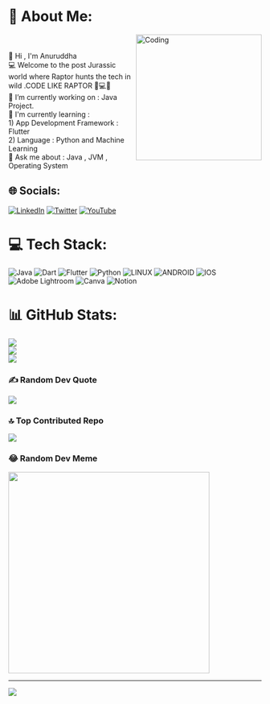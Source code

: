# 💫 About Me:
<img align="right" alt="Coding" width="250" src="https://gifdb.com/images/high/animated-man-computer-coding-nae6mec378lsg1i3.gif"><br><br>👋 Hi , I'm Anuruddha<br>💻 Welcome to the post Jurassic world where Raptor hunts the tech in wild .CODE LIKE RAPTOR 🦖💻🔥<br>🔭 I’m currently working on : Java Project.<br>🌱 I'm currently learning : <br>1) App Development Framework : Flutter<br>       2) Language : Python and Machine Learning <br>💬 Ask me about : Java , JVM , Operating System<br>


## 🌐 Socials:
[![LinkedIn](https://img.shields.io/badge/LinkedIn-%230077B5.svg?logo=linkedin&logoColor=white)](https://linkedin.com/in/AnuruddhaGawai) [![Twitter](https://img.shields.io/badge/Twitter-%231DA1F2.svg?logo=Twitter&logoColor=white)](https://twitter.com/AnuruddhaGawai) [![YouTube](https://img.shields.io/badge/YouTube-%23FF0000.svg?logo=YouTube&logoColor=white)](https://youtube.com/@ASInematic) 

# 💻 Tech Stack:
![Java](https://img.shields.io/badge/java-%23ED8B00.svg?style=flat&logo=java&logoColor=white) ![Dart](https://img.shields.io/badge/dart-%230175C2.svg?style=flat&logo=dart&logoColor=white) ![Flutter](https://img.shields.io/badge/Flutter-%2302569B.svg?style=flat&logo=Flutter&logoColor=white) ![Python](https://img.shields.io/badge/python-3670A0?style=flat&logo=python&logoColor=ffdd54) ![LINUX](https://img.shields.io/badge/Linux-FCC624?style=flat&logo=linux&logoColor=black) ![ANDROID](https://img.shields.io/badge/android-%2320232a.svg?style=flat&logo=android&logoColor=%a4c639) ![IOS](https://img.shields.io/badge/IOS-%2320232a.svg?style=flat&logo=apple&logoColor=white) ![Adobe Lightroom](https://img.shields.io/badge/Adobe%20Lightroom-31A8FF.svg?style=flat&logo=Adobe%20Lightroom&logoColor=white) ![Canva](https://img.shields.io/badge/Canva-%2300C4CC.svg?style=flat&logo=Canva&logoColor=white) ![Notion](https://img.shields.io/badge/Notion-%23000000.svg?style=flat&logo=notion&logoColor=white)
# 📊 GitHub Stats:
![](https://github-readme-stats.vercel.app/api?username=AnuruddhaRaptor&theme=gruvbox&hide_border=false&include_all_commits=false&count_private=false)<br/>
![](https://github-readme-streak-stats.herokuapp.com/?user=AnuruddhaRaptor&theme=gruvbox&hide_border=false)<br/>
![](https://github-readme-stats.vercel.app/api/top-langs/?username=AnuruddhaRaptor&theme=gruvbox&hide_border=false&include_all_commits=false&count_private=false&layout=compact)

### ✍️ Random Dev Quote
![](https://quotes-github-readme.vercel.app/api?type=horizontal&theme=gruvbox)

### 🔝 Top Contributed Repo
![](https://github-contributor-stats.vercel.app/api?username=AnuruddhaRaptor&limit=5&theme=gruvbox&combine_all_yearly_contributions=true)

### 😂 Random Dev Meme
<img src='https://randommeme-five.vercel.app/' style="height: 400px;"/>

---
[![](https://visitcount.itsvg.in/api?id=AnuruddhaRaptor&icon=0&color=3)](https://visitcount.itsvg.in)

<!-- Proudly created with GPRM ( https://gprm.itsvg.in ) -->
